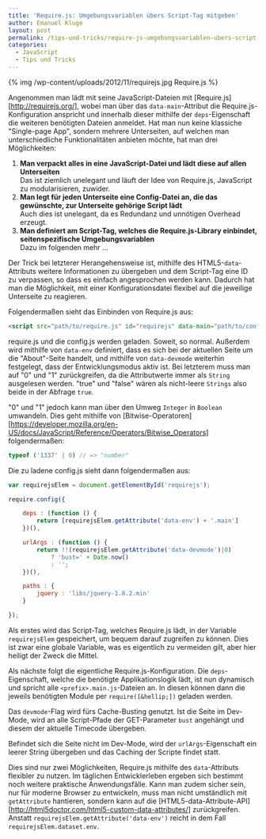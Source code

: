 ```yaml
---
title: 'Require.js: Umgebungsvariablen übers Script-Tag mitgeben'
author: Emanuel Kluge
layout: post
permalink: /tips-und-tricks/require-js-umgebungsvariablen-ubers-script-tag-mitgeben/
categories:
  - JavaScript
  - Tips und Tricks
---
```


{% img /wp-content/uploads/2012/11/requirejs.jpg Require.js %}

Angenommen man lädt mit seine JavaScript-Dateien mit [Require.js][http://requirejs.org/], wobei man über das `data-main`-Attribut die Require.js-Konfiguration anspricht und innerhalb dieser mithilfe der `deps`-Eigenschaft die weiteren benötigten Dateien anmeldet. Hat man nun keine klassiche "Single-page App", sondern mehrere Unterseiten, auf welchen man unterschiedliche Funktionalitäten anbieten möchte, hat man drei Möglichkeiten:

  1. **Man verpackt alles in eine JavaScript-Datei und lädt diese auf allen Unterseiten**  
    Das ist ziemlich unelegant und läuft der Idee von Require.js, JavaScript zu modularisieren, zuwider. 
  2. **Man legt für jeden Unterseite eine Config-Datei an, die das gewünschte, zur Unterseite gehörige Script lädt**  
    Auch dies ist unelegant, da es Redundanz und unnötigen Overhead erzeugt. 
  3. **Man definiert am Script-Tag, welches die Require.js-Library einbindet, seitenspezifische Umgebungsvariablen**  
    Dazu im folgenden mehr &hellip;

Der Trick bei letzterer Herangehensweise ist, mithilfe des HTML5-`data`-Attributs weitere Informationen zu übergeben und dem Script-Tag eine ID zu verpassen, so dass es einfach angesprochen werden kann. Dadurch hat man die Möglichkeit, mit einer Konfigurationsdatei flexibel auf die jeweilige Unterseite zu reagieren.

Folgendermaßen sieht das Einbinden von Require.js aus:



```html
<script src="path/to/require.js" id="requirejs" data-main="path/to/config" data-env="about" data-devmode="1"></script>
```

require.js und die config.js werden geladen. Soweit, so normal. Außerdem wird mithilfe von `data-env` definiert, dass es sich bei der aktuellen Seite um die "About"-Seite handelt, und mithilfe von `data-devmode` weiterhin festgelegt, dass der Entwicklungsmodus aktiv ist. Bei letzterem muss man auf "0" und "1" zurückgreifen, da die Attributwerte immer als `String` ausgelesen werden. "true" und "false" wären als nicht-leere `Strings` also beide in der Abfrage `true`.

"0" und "1" jedoch kann man über den Umweg `Integer` in `Boolean` umwandeln. Dies geht mithilfe von [Bitwise-Operatoren][https://developer.mozilla.org/en-US/docs/JavaScript/Reference/Operators/Bitwise_Operators] folgendermaßen:

```javascript
typeof ('1337' | 0) // => "number"
```

Die zu ladene config.js sieht dann folgendermaßen aus:

```javascript
var requirejsElem = document.getElementById('requirejs');

require.config({

    deps : (function () {
        return [requirejsElem.getAttribute('data-env') + '.main']
    })(),

    urlArgs : (function () {
        return !!(requirejsElem.getAttribute('data-devmode')|0)
            ? 'bust=' + Date.now()
            : '';
    })(),

    paths : {
        jquery : 'libs/jquery-1.8.2.min'
    }

});
```

Als erstes wird das Script-Tag, welches Require.js lädt, in der Variable `requirejsElem` gespeichert, um bequem darauf zugreifen zu können. Dies ist zwar eine globale Variable, was es eigentlich zu vermeiden gilt, aber hier heiligt der Zweck die Mittel.

Als nächste folgt die eigentliche Require.js-Konfiguration. Die `deps`-Eigenschaft, welche die benötigte Applikationslogik lädt, ist nun dynamisch und spricht alle `<prefix>.main.js`-Dateien an. In diesen können dann die jeweils benötigten Module per `require([&hellip;])` geladen werden.

Das `devmode`-Flag wird fürs Cache-Busting genutzt. Ist die Seite im Dev-Mode, wird an alle Script-Pfade der GET-Parameter `bust` angehängt und diesem der aktuelle Timecode übergeben.

Befindet sich die Seite nicht im Dev-Mode, wird der `urlArgs`-Eigenschaft ein leerer String übergeben und das Caching der Scripte findet statt.

Dies sind nur zwei Möglichkeiten, Require.js mithilfe des `data`-Attributs flexibler zu nutzen. Im täglichen Entwicklerleben ergeben sich bestimmt noch weitere praktische Anwendungsfälle. Kann man zudem sicher sein, nur für moderne Browser zu entwickeln, muss man nicht umständlich mit `getAttribute` hantieren, sondern kann auf die [HTML5-data-Attribute-API][http://html5doctor.com/html5-custom-data-attributes/] zurückgreifen. Anstatt `requirejsElem.getAttribute('data-env')` reicht in dem Fall `requirejsElem.dataset.env`.
